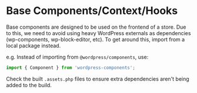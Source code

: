 # Base Components/Context/Hooks

Base components are designed to be used on the frontend of a store. Due to this, we need to avoid using heavy WordPress externals as dependencies (wp-components, wp-block-editor, etc). To get around this, import from a local package instead.

e.g. Instead of importing from `@wordpress/components`, use:

```js
import { Component } from 'wordpress-components';
```

Check the built `.assets.php` files to ensure extra dependencies aren't being added to the build.
